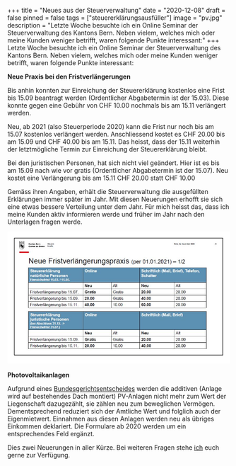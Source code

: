 +++
title = "Neues aus der Steuerverwaltung"
date = "2020-12-08"
draft = false
pinned = false
tags = ["steuererklärungsausfüller"]
image = "pv.jpg"
description = "Letzte Woche besuchte ich ein Online Seminar der Steuerverwaltung des Kantons Bern. Neben vielem, welches mich oder meine Kunden weniger betrifft, waren folgende Punkte interessant:"
+++
Letzte Woche besuchte ich ein Online Seminar der Steuerverwaltung des Kantons Bern. Neben vielem, welches mich oder meine Kunden weniger betrifft, waren folgende Punkte interessant:



**Neue Praxis bei den Fristverlängerungen**



Bis anhin konnten zur Einreichung der Steuererklärung kostenlos eine Frist bis 15.09 beantragt werden (Ordentlicher Abgabetermin ist der 15.03). Diese konnte gegen eine Gebühr von CHF 10.00 nochmals bis am 15.11 verlängert werden.



Neu, ab 2021 (also Steuerperiode 2020) kann die Frist nur noch bis am 15.07 kostenlos verlängert werden. Anschliessend kostet es CHF 20.00 bis am 15.09 und CHF 40.00 bis am 15.11. Das heisst, dass der 15.11 weiterhin der letztmögliche Termin zur Einreichung der Steuererklärung bleibt.



Bei den juristischen Personen, hat sich nicht viel geändert. Hier ist es bis am 15.09 nach wie vor gratis (Ordentlicher Abgabetermin ist der 15.07). Neu kostet eine Verlängerung bis am 15.11 CHF 20.00 statt CHF 10.00



Gemäss ihren Angaben, erhält die Steuerverwaltung die ausgefüllten Erklärungen immer später im Jahr. Mit diesen Neuerungen erhofft sie sich eine etwas bessere Verteilung unter dem Jahr. Für mich heisst das, dass ich meine Kunden aktiv informieren werde und früher im Jahr nach den Unterlagen fragen werde.



![](fristen.jpg "Übersicht neue Fristenregelung")



**Photovoltaikanlagen**



Aufgrund eines [Bundesgerichtsentscheides](<(https://www.bger.ch/ext/eurospider/live/de/php/aza/http/index.php?highlight_docid=aza%3A%2F%2F16-09-2019-2C_510-2017&lang=de&type=show_document&zoom=YES&>) werden die additiven (Anlage wird auf bestehendes Dach montiert) PV-Anlagen nicht mehr zum Wert der Liegenschaft dazugezählt, sie zählen neu zum beweglichen Vermögen. Dementsprechend reduziert sich der Amtliche Wert und folglich auch der Eigenmietwert. Einnahmen aus diesen Anlagen werden neu als übriges Einkommen deklariert. Die Formulare ab 2020 werden um ein entsprechendes Feld ergänzt.



Dies zwei Neuerungen in aller Kürze. Bei weiteren Fragen stehe [ich](www.co-wing.ch) euch gerne zur Verfügung.